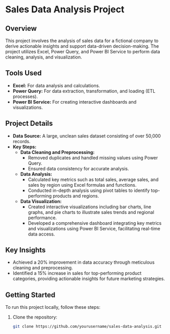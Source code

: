 # Sales Data Analysis Project

## Overview

This project involves the analysis of sales data for a fictional company to derive actionable insights and support data-driven decision-making. The project utilizes Excel, Power Query, and Power BI Service to perform data cleaning, analysis, and visualization.

## Tools Used

- **Excel:** For data analysis and calculations.
- **Power Query:** For data extraction, transformation, and loading (ETL processes).
- **Power BI Service:** For creating interactive dashboards and visualizations.

## Project Details

- **Data Source:** A large, unclean sales dataset consisting of over 50,000 records.
- **Key Steps:**
  - **Data Cleaning and Preprocessing:**
    - Removed duplicates and handled missing values using Power Query.
    - Ensured data consistency for accurate analysis.
  - **Data Analysis:**
    - Calculated key metrics such as total sales, average sales, and sales by region using Excel formulas and functions.
    - Conducted in-depth analysis using pivot tables to identify top-performing products and regions.
  - **Data Visualization:**
    - Created interactive visualizations including bar charts, line graphs, and pie charts to illustrate sales trends and regional performance.
    - Developed a comprehensive dashboard integrating key metrics and visualizations using Power BI Service, facilitating real-time data access.

## Key Insights

- Achieved a 20% improvement in data accuracy through meticulous cleaning and preprocessing.
- Identified a 15% increase in sales for top-performing product categories, providing actionable insights for future marketing strategies.

## Getting Started

To run this project locally, follow these steps:

1. Clone the repository:
   ```bash
   git clone https://github.com/yourusername/sales-data-analysis.git
